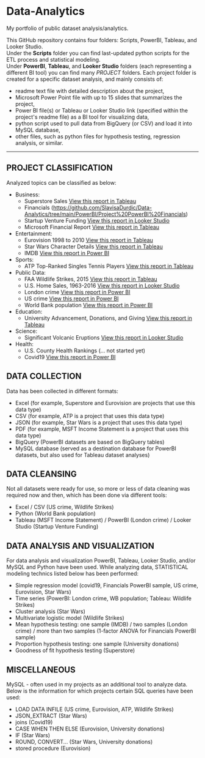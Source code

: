 # Data-Analytics
My portfolio of public dataset analysis/analytics.

This GitHub repository contains four folders: Scripts, PowerBI, Tableau, and Looker Studio.\
Under the **Scripts** folder you can find last-updated python scripts for the ETL process and statistical modeling.\
Under **PowerBI**, **Tableau**, and **Looker Studio** folders (each representing a different BI tool) you can find many *PROJECT* folders. Each project folder is created for a specific dataset analysis, and mainly consists of:

- readme text file with detailed description about the project,
- Microsoft Power Point file with up to 15 slides that summarizes the project,
- Power BI file(s) or Tableau or Looker Studio link (specified within the project's readme file) as a BI tool for visualizing data,
- python script used to pull data from BigQuery (or CSV) and load it into MySQL database,
- other files, such as python files for hypothesis testing, regression analysis, or similar.
  
******

## PROJECT CLASSIFICATION

Analyzed topics can be classified as below:
- Business:
	- Superstore Sales [View this report in Tableau](https://github.com/SlavisaDurdic/Data-Analytics/tree/main/Tableau/Tableau%20Sample%20Datasets/Superstore)
	- Financials (https://github.com/SlavisaDurdic/Data-Analytics/tree/main/PowerBI/Project%20PowerBI%20Financials)
	- Startup Venture Funding [View this report in Looker Studio](https://github.com/SlavisaDurdic/Data-Analytics/tree/main/Looker%20Studio/Tableau%20Datasets%20used%20for%20Looker/Technology%20-%20Startup%20Venture%20Funding)
	- Microsoft Financial Report [View this report in Tableau](https://github.com/SlavisaDurdic/Data-Analytics/tree/main/Tableau/MSFT)
- Entertainment:
	- Eurovision 1998 to 2010 [View this report in Tableau](https://github.com/SlavisaDurdic/Data-Analytics/tree/main/Tableau/Tableau%20Sample%20Datasets/Eurovision)
	- Star Wars Character Details [View this report in Tableau](https://github.com/SlavisaDurdic/Data-Analytics/tree/main/Tableau/Tableau%20Sample%20Datasets/Star_Wars)
	- IMDB [View this report in Power BI](https://github.com/SlavisaDurdic/Data-Analytics/tree/main/PowerBI/Project%20IMDB)
- Sports:
	- ATP Top-Ranked Singles Tennis Players [View this report in Tableau](https://github.com/SlavisaDurdic/Data-Analytics/tree/main/Tableau/Tableau%20Sample%20Datasets/ATP)
- Public Data:
	- FAA Wildlife Strikes, 2015 [View this report in Tableau](https://github.com/SlavisaDurdic/Data-Analytics/tree/main/Tableau/Tableau%20Sample%20Datasets/Wildlife_Strikes)
	- U.S. Home Sales, 1963-2016 [View this report in Looker Studio](https://github.com/SlavisaDurdic/Data-Analytics/tree/main/Looker%20Studio/Tableau%20Datasets%20used%20for%20Looker/Government%20-%20Home%20Sales)
	- London crime [View this report in Power BI](https://github.com/SlavisaDurdic/Data-Analytics/tree/main/PowerBI/Project%20LondonCrime)
	- US crime [View this report in Power BI](https://github.com/SlavisaDurdic/Data-Analytics/tree/main/PowerBI/Project%20US_crime)
	- World Bank population [View this report in Power BI](https://github.com/SlavisaDurdic/Data-Analytics/tree/main/PowerBI/Project%20WorldBank)
- Education:
	- University Advancement, Donations, and Giving [View this report in Tableau](https://github.com/SlavisaDurdic/Data-Analytics/tree/main/Tableau/Tableau%20Sample%20Datasets/US_College_Donations)
- Science:
	- Significant Volcanic Eruptions [View this report in Looker Studio](https://github.com/SlavisaDurdic/Data-Analytics/tree/main/Looker%20Studio/Tableau%20Datasets%20used%20for%20Looker/Science%20-%20Volcano%20Eruptions)
- Health:
	- U.S. County Health Rankings (... not started yet)
	- Covid19 [View this report in Power BI](https://github.com/SlavisaDurdic/Data-Analytics/tree/main/PowerBI/Project%20Covid19)

## DATA COLLECTION

Data has been collected in different formats:
- Excel (for example, Superstore and Eurovision are projects that use this data type)
- CSV (for example, ATP is a project that uses this data type)
- JSON (for example, Star Wars is a project that uses this data type)
- PDF (for example, MSFT Income Statement is a project that uses this data type)
- BigQuery (PowerBI datasets are based on BigQuery tables)
- MySQL database (served as a destination database for PowerBI datasets, but also used for Tableau dataset analyses)

## DATA CLEANSING

Not all datasets were ready for use, so more or less of data cleaning was required now and then, which has been done via different tools:
- Excel / CSV (US crime, Wildlife Strikes)
- Python (World Bank population)
- Tableau (MSFT Income Statement) / PowerBI (London crime) / Looker Studio (Startup Venture Funding)

## DATA ANALYSIS AND VISUALIZATION

For data analysis and visualization PowerBI, Tableau, Looker Studio, and/or MySQL and Python have been used.
While analyzing data, STATISTICAL modeling technics listed below has been performed:

- Simple regression model (covid19, Financials PowerBI sample, US crime, Eurovision, Star Wars)
- Time series (PowerBI: London crime, WB population; Tableau: Wildlife Strikes)
- Cluster analysis (Star Wars)
- Multivariate logistic model (Wildlife Strikes)
- Mean hypothesis testing: one sample (IMDB) / two samples (London crime) / more than two samples (1-factor ANOVA for Financials PowerBI sample)
- Proportion hypothesis testing: one sample (University donations)
- Goodness of fit hypothesis testing (Superstore)

## MISCELLANEOUS

MySQL - often used in my projects as an additional tool to analyze data. Below is the information for which projects certain SQL queries have been used:
- LOAD DATA INFILE (US crime, Eurovision, ATP, Wildlife Strikes)
- JSON_EXTRACT (Star Wars)
- joins (Covid19)
- CASE WHEN THEN ELSE (Eurovision, University donations)
- IF (Star Wars)
- ROUND, CONVERT... (Star Wars, University donations)
- stored procedure (Eurovision)

